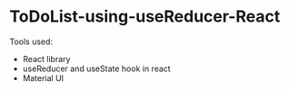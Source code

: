 # ToDoList-using-useReducer-React

Tools used:
- React library
- useReducer and useState hook in react
- Material UI
